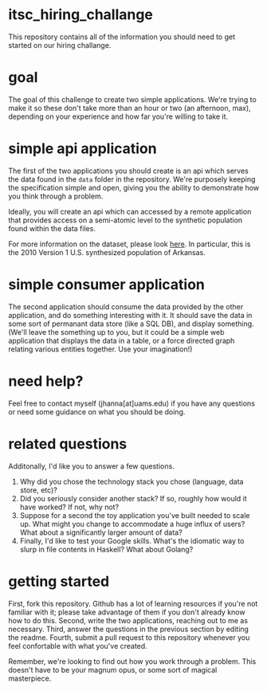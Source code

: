 itsc_hiring_challange
================

This repository contains all of the information you should need to get started on our hiring challange.

# goal

The goal of this challenge to create two simple applications.  We're trying to make it so these don't take more than an hour or two (an afternoon, max), depending on your experience and how far you're willing to take it.

# simple api application

The first of the two applications you should create is an api which serves the data found in the `data` folder in the repository.  We're purposely keeping the specification simple and open, giving you the ability to demonstrate how you think through a problem.

Ideally, you will create an api which can accessed by a remote application that provides access on a semi-atomic level to the synthetic population found within the data files.

For more information on the dataset, please look [here](https://www.epimodels.org/midas/Rpubsyntdata1.do).  In particular, this is the 2010 Version 1 U.S. synthesized population of Arkansas.

# simple consumer application

The second application should consume the data provided by the other application, and do something interesting with it.  It should save the data in some sort of permanant data store (like a SQL DB), and display something.  (We'll leave the something up to you, but it could be a simple web application that displays the data in a table, or a force directed graph relating various entities together.  Use your imagination!)

# need help?

Feel free to contact myself (jhanna[at]uams.edu) if you have any questions or need some guidance on what you should be doing.

# related questions

Additonally, I'd like you to answer a few questions.

1. Why did you chose the technology stack you chose (language, data store, etc)?
2. Did you seriously consider another stack?  If so, roughly how would it have worked?  If not, why not?
3. Suppose for a second the toy application you've built needed to scale up.  What might you change to accommodate a huge influx of users?  What about a significantly larger amount of data?
4. Finally, I'd like to test your Google skills.  What's the idiomatic way to slurp in file contents in Haskell?  What about Golang?

# getting started

First, fork this repository.  Github has a lot of learning resources if you're not familiar with it; please take advantage of them if you don't already know how to do this.  Second, write the two applications, reaching out to me as necessary.  Third, answer the questions in the previous section by editing the readme.  Fourth, submit a pull request to this repository whenever you feel confortable with what you've created.

Remember, we're looking to find out how you work through a problem.  This doesn't have to be your magnum opus, or some sort of magical masterpiece.  
